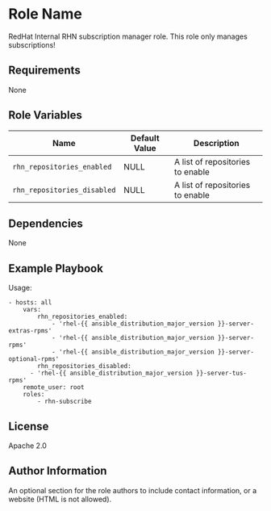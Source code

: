 Role Name
=========

RedHat Internal RHN subscription manager role. This role only manages subscriptions!

Requirements
------------

None

Role Variables
--------------

| Name              | Default Value       | Description          |
|-------------------|---------------------|----------------------|
| `rhn_repositories_enabled` | NULL | A list of repositories to enable |
| `rhn_repositories_disabled` | NULL | A list of repositories to enable |



Dependencies
------------

None

Example Playbook
----------------

Usage:

	- hosts: all
		vars:
			rhn_repositories_enabled:
				- 'rhel-{{ ansible_distribution_major_version }}-server-extras-rpms'
				- 'rhel-{{ ansible_distribution_major_version }}-server-rpms'
				- 'rhel-{{ ansible_distribution_major_version }}-server-optional-rpms'
			rhn_repositories_disabled:
	      - 'rhel-{{ ansible_distribution_major_version }}-server-tus-rpms'
		remote_user: root
		roles:
			- rhn-subscribe

License
-------

Apache 2.0


Author Information
------------------

An optional section for the role authors to include contact information, or a website (HTML is not allowed).
